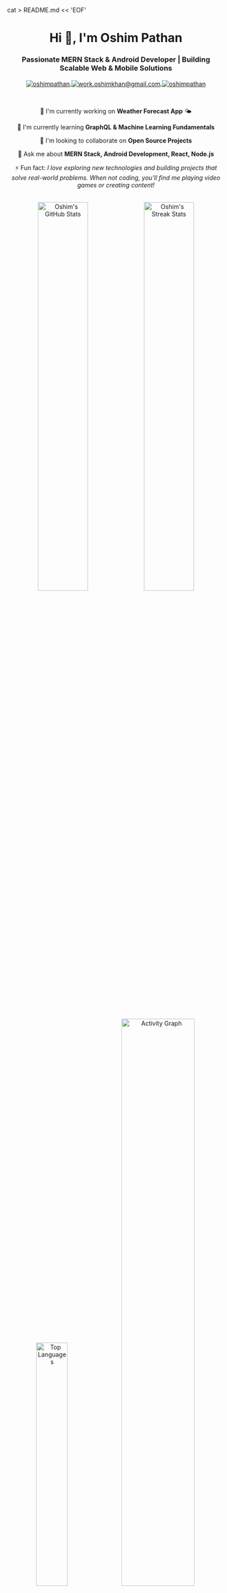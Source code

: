 cat > README.md << 'EOF'
<!-- Header -->
<h1 align="center">Hi 👋, I'm Oshim Pathan</h1>
<h3 align="center">Passionate MERN Stack & Android Developer | Building Scalable Web & Mobile Solutions</h3>

<!-- About Section -->
<p align="center">
  <a href="https://www.linkedin.com/in/oshim7786/" target="blank">
    <img align="center" src="https://img.shields.io/badge/LinkedIn-0077B5?style=for-the-badge&logo=linkedin&logoColor=white" alt="oshimpathan"/>
  </a>
  <a href="mailto:work.oshimkhan@gmail.com">
    <img align="center" src="https://img.shields.io/badge/Gmail-D14836?style=for-the-badge&logo=gmail&logoColor=white" alt="work.oshimkhan@gmail.com"/>
  </a>
  <a href="https://github.com/oshimkhan" target="blank">
    <img align="center" src="https://img.shields.io/badge/GitHub-100000?style=for-the-badge&logo=github&logoColor=white" alt="oshimpathan"/>
  </a>
</p>

<br>

<!-- Introduction -->
<p align="center">
  🔭 I'm currently working on <b>Weather Forecast App</b> 🌤️
</p>
<p align="center">
  🌱 I'm currently learning <b>GraphQL & Machine Learning Fundamentals</b>
</p>
<p align="center">
  👯 I'm looking to collaborate on <b>Open Source Projects</b>
</p>
<p align="center">
  💬 Ask me about <b>MERN Stack, Android Development, React, Node.js</b>
</p>
<p align="center">
  ⚡ Fun fact: <i>I love exploring new technologies and building projects that solve real-world problems. When not coding, you'll find me playing video games or creating content!</i>
</p>

<br>

<!-- GitHub Stats -->
<div align="center">
  <img width="48%" src="https://github-readme-stats.vercel.app/api?username=oshimpathan&show_icons=true&theme=radical&border_radius=10&hide_border=true&bg_color=0D1117&title_color=FF6B6B&icon_color=4ECDC4" alt="Oshim's GitHub Stats" />
  <img width="48%" src="https://github-readme-streak-stats.demolab.com/?user=oshimpathan&theme=radical&border_radius=10&hide_border=true&background=0D1117&ring=FF6B6B&fire=FF6B6B&currStreakLabel=4ECDC4" alt="Oshim's Streak Stats" />
</div>

<br>

<!-- Top Languages -->
<div align="center">
  <img width="38%" src="https://github-readme-stats.vercel.app/api/top-langs/?username=oshimpathan&layout=compact&theme=radical&border_radius=10&hide_border=true&bg_color=0D1117&title_color=FF6B6B" alt="Top Languages" />
  <img width="58%" src="https://github-readme-activity-graph.vercel.app/graph?username=oshimpathan&theme=redical&hide_border=true&radius=10&bg_color=0D1117&color=FF6B6B&line=4ECDC4&point=FFD93D" alt="Activity Graph" />
</div>

<br>

<!-- GitHub Trophies -->
<p align="center">
  <img src="https://github-profile-trophy.vercel.app/?username=oshimpathan&theme=radical&no-bg=true&no-frame=false&row=1&column=4" alt="Oshim's Trophies" />
</p>

<br>

<!-- Technologies Section -->
<h2 align="center">🛠️ Technologies & Tools</h2>

<div align="center">

### Frontend Development
![React](https://img.shields.io/badge/React-20232A?style=for-the-badge&logo=react&logoColor=61DAFB)
![Next.js](https://img.shields.io/badge/Next.js-000000?style=for-the-badge&logo=next.js&logoColor=white)
![Redux](https://img.shields.io/badge/Redux-593D88?style=for-the-badge&logo=redux&logoColor=white)
![JavaScript](https://img.shields.io/badge/JavaScript-F7DF1E?style=for-the-badge&logo=javascript&logoColor=black)
![TypeScript](https://img.shields.io/badge/TypeScript-007ACC?style=for-the-badge&logo=typescript&logoColor=white)
![HTML5](https://img.shields.io/badge/HTML5-E34F26?style=for-the-badge&logo=html5&logoColor=white)
![CSS3](https://img.shields.io/badge/CSS3-1572B6?style=for-the-badge&logo=css3&logoColor=white)
![Tailwind CSS](https://img.shields.io/badge/Tailwind_CSS-38B2AC?style=for-the-badge&logo=tailwind-css&logoColor=white)

### Backend Development
![Node.js](https://img.shields.io/badge/Node.js-339933?style=for-the-badge&logo=node.js&logoColor=white)
![Express.js](https://img.shields.io/badge/Express.js-000000?style=for-the-badge&logo=express&logoColor=white)
![MongoDB](https://img.shields.io/badge/MongoDB-4EA94B?style=for-the-badge&logo=mongodb&logoColor=white)
![GraphQL](https://img.shields.io/badge/GraphQL-E10098?style=for-the-badge&logo=graphql&logoColor=white)
![PostgreSQL](https://img.shields.io/badge/PostgreSQL-316192?style=for-the-badge&logo=postgresql&logoColor=white)

### Android Development
![Android](https://img.shields.io/badge/Android-3DDC84?style=for-the-badge&logo=android&logoColor=white)
![Kotlin](https://img.shields.io/badge/Kotlin-0095D5?style=for-the-badge&logo=kotlin&logoColor=white)
![Java](https://img.shields.io/badge/Java-ED8B00?style=for-the-badge&logo=openjdk&logoColor=white)
![Jetpack Compose](https://img.shields.io/badge/Jetpack%20Compose-4285F4?style=for-the-badge&logo=jetpack-compose&logoColor=white)

### DevOps & Tools
![Docker](https://img.shields.io/badge/Docker-2496ED?style=for-the-badge&logo=docker&logoColor=white)
![AWS](https://img.shields.io/badge/AWS-232F3E?style=for-the-badge&logo=amazon-aws&logoColor=white)
![Jenkins](https://img.shields.io/badge/Jenkins-D24939?style=for-the-badge&logo=jenkins&logoColor=white)
![Git](https://img.shields.io/badge/Git-F05032?style=for-the-badge&logo=git&logoColor=white)
![GitHub](https://img.shields.io/badge/GitHub-181717?style=for-the-badge&logo=github&logoColor=white)
![Postman](https://img.shields.io/badge/Postman-FF6C37?style=for-the-badge&logo=postman&logoColor=white)
![VS Code](https://img.shields.io/badge/VS%20Code-007ACC?style=for-the-badge&logo=visual-studio-code&logoColor=white)

### Databases
![MongoDB](https://img.shields.io/badge/MongoDB-4EA94B?style=for-the-badge&logo=mongodb&logoColor=white)
![Firebase](https://img.shields.io/badge/Firebase-FFCA28?style=for-the-badge&logo=firebase&logoColor=black)
![Room Database](https://img.shields.io/badge/Room-4285F4?style=for-the-badge&logo=google-cloud&logoColor=white)

</div>

<br>

<!-- Projects Section -->
<h2 align="center">🚀 Featured Projects</h2>

<div align="center">
  
### 🌐 E-commerce Platform
**Full-stack e-commerce application featuring product listing, shopping cart functionality, and secure payment processing**

**Tech Stack:** React.js, Node.js, Express.js, MongoDB, Redux

---

### 📱 Task Management App
**An Android app designed to help users organize their daily tasks efficiently**

**Tech Stack:** Kotlin, Android SDK, Jetpack Compose, Room Database

---

### 🌤️ Weather Forecast App (In Progress)
**A cross-platform mobile app that provides real-time weather updates based on location**

**Tech Stack:** Kotlin, Android SDK, Retrofit, Jetpack Compose

</div>

<br>

<!-- Current Focus -->
<h2 align="center">🌟 Current Focus & Learning</h2>

<p align="center">
  <img src="https://img.shields.io/badge/GitHub Actions-2088FF?style=for-the-badge&logo=github-actions&logoColor=white" alt="GitHub Actions"/>
  <img src="https://img.shields.io/badge/GraphQL-E10098?style=for-the-badge&logo=graphql&logoColor=white" alt="GraphQL"/>
  <img src="https://img.shields.io/badge/Machine Learning-FF6F00?style=for-the-badge&logo=tensorflow&logoColor=white" alt="Machine Learning"/>
</p>

- 🔥 **Advanced Android Development Techniques** - Mastering Jetpack Compose, WorkManager, and advanced architecture patterns
- 📊 **GraphQL** - Building efficient APIs with GraphQL and Apollo
- 🤖 **Machine Learning Fundamentals** - Exploring TensorFlow and ML models for mobile

<br>

<!-- Contribution & Coding Section -->
<h2 align="center">📈 GitHub Activity</h2>

<div align="center">

![GitHub Contribution Grid](https://raw.githubusercontent.com/oshimpathan/oshimpathan/main/profile-3d-contrib/profile-green-animate.svg)

</div>

<br>

<!-- Contact Section -->
<h2 align="center">📫 Get in Touch</h2>

<div align="center">
  
  [![LinkedIn](https://img.shields.io/badge/LinkedIn-0077B5?style=for-the-badge&logo=linkedin&logoColor=white)](https://www.linkedin.com/in/oshim7786/)
  [![Email](https://img.shields.io/badge/Gmail-D14836?style=for-the-badge&logo=gmail&logoColor=white)](mailto:work.oshimkhan@gmail.com)
  [![GitHub](https://img.shields.io/badge/GitHub-100000?style=for-the-badge&logo=github&logoColor=white)](https://github.com/oshimkhan)
  [![Portfolio](https://img.shields.io/badge/Portfolio-FF5722?style=for-the-badge&logo=google-chrome&logoColor=white)](#)
  
</div>

<br>

<!-- Footer -->
<div align="center">
  
  ### ⚡ *"Code is like humor. When you have to explain it, it's bad."*
  
  <img src="https://komarev.com/ghpvc/?username=oshimpathan&color=red&style=for-the-badge" alt="Profile Views" />
  
  ---
  
  <p align="center">
    <img src="https://media.giphy.com/media/SWoSkN6DxTszqIKEqv/giphy.gif" alt="Coder GIF" width="400">
  </p>
  
  <p align="center">⭐️ From <a href="https://github.com/oshimkhan">@oshimpathan</a></p>
  
</div>
EOF
